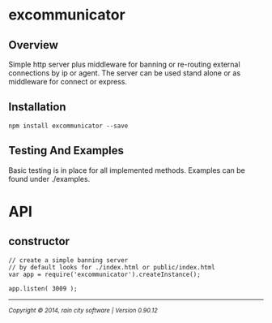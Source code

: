 excommunicator
==============

## Overview

Simple http server plus middleware for banning or re-routing external connections by ip or agent. The server can be used stand alone or as middleware for connect or express.

## Installation

	npm install excommunicator --save

## Testing And Examples

Basic testing is in place for all implemented methods.  Examples can be found under ./examples.

# API

## constructor

	// create a simple banning server
    // by default looks for ./index.html or public/index.html
	var app = require('excommunicator').createInstance();

    app.listen( 3009 );
	
- - -
<p><small><em>Copyright © 2014, rain city software | Version 0.90.12</em></small></p>

